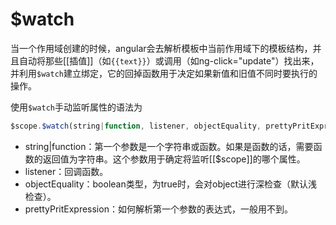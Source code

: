 # $watch

当一个作用域创建的时候，angular会去解析模板中当前作用域下的模板结构，并且自动将那些[[插值]]（如`{{text}}`）或调用（如ng-click="update"）找出来，并利用`$watch`建立绑定，它的回掉函数用于决定如果新值和旧值不同时要执行的操作。

使用`$watch`手动监听属性的语法为
```js
$scope.$watch(string|function, listener, objectEquality, prettyPritExpression)
```
- string|function：第一个参数是一个字符串或函数。如果是函数的话，需要函数的返回值为字符串。这个参数用于确定将监听[[$scope]]的哪个属性。
- listener：回调函数。
- objectEquality：boolean类型，为true时，会对object进行深检查（默认浅检查）。
- prettyPritExpression：如何解析第一个参数的表达式，一般用不到。


